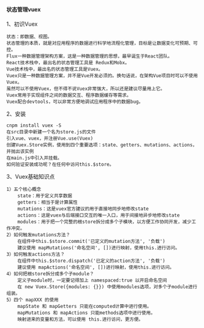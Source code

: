 #### 状态管理vuex

1、初识Vuex

	状态：即数据、视图。
	状态管理的本质，就是对应用程序的数据进行科学地流程化管理，目标是让数据变化可预期、可控。
	Flux一种数据管理架构方案，这是一种数据管理的思想，最早诞生于React团队。
	React技术栈中，最出名的状态管理工具是 Redux和Mobx。
	Vue技术栈中，最出名的状态管理工具是Vuex。
	Vuex只是一种数据管理方案，并不是Vue开发必须的。换句话说，在架构Vue项目时可以不使用Vuex。
	虽然可以不使用Vuex，但不得不说Vuex非常强大，所以还是建议尽量用上它。
	Vuex常用于实现组件之间的数据交互、程序数据缓存等需求。
	Vuex配合devtools，可以非常方便地调试应用程序中的数据bug。

2、安装

	cnpm install vuex -S
	在src目录中新建一个名为store.js的文件
	引入vue、vuex，并注册Vue.use(Vuex)
	创建Vuex.Store实例，使用到四个重要选项：state、getters、mutations、actions，并抛出该实例
	在main.js中引入并挂载。
	如何验证安装成功呢？在任何中访问this.$store。

3、Vuex基础知识点

	1）五个核心概念
		state：用于定义共享数据
		getters：相当于是计算属性
		mutations：这是vuex官方建议的用于直接地同步地修改state
		actions：这是vuex与后端接口交互的唯一入口，用于间接地异步地修改state
		modules：用于把一个完整的根store拆分成多个子模块，以方便工作协同开发，减少工作冲突。
	2）如何触发mutations方法？
		在组件中this.$store.commit('已定义的mutation方法', '负载')
		建议使用 mapMutations('命名空间', [])进行映射，使用this.进行访问。
	3）如何触发actions方法？
		在组件中this.$store.dispatch('已定义的action方法', '负载')
		建议使用 mapActions('命名空间', [])进行映射，使用this.进行访问。
	4）如何把根store拆分成多个子module？
		定义子module时，一定要记得加上 namespaced:true 以开启命名空间
		在 new Vuex.Store({modules: {}}) 中使用modules选项，对多个子module进行组装。
	5）四个 mapXXX 的使用
		mapState 和 mapGetters 只能在computed计算中进行使用。
		mapMutations 和 mapActions 只能methods选项中进行使用。
		映射进来的变量和方法，可以使用 this.进行访问，更方便。